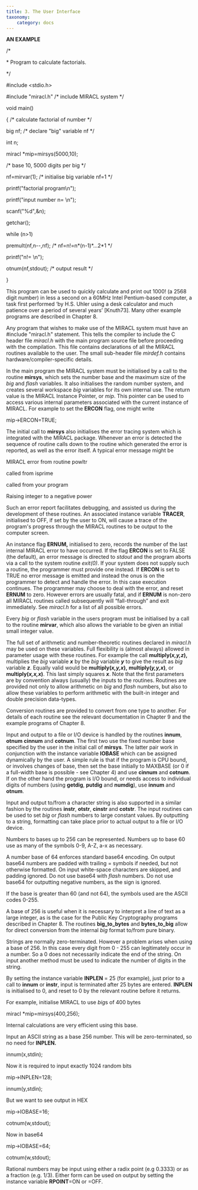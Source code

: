 ```yaml
---
title: 3. The User Interface
taxonomy:
    category: docs
---
```


**AN EXAMPLE**

/\*

\* Program to calculate factorials.

\*/

\#include &lt;stdio.h&gt;

\#include "miracl.h" /\* include MIRACL system \*/

void main()

{ /\* calculate factorial of number \*/

big nf; /\* declare "big" variable nf \*/

int n;

miracl \*mip=mirsys(5000,10);

/\* base 10, 5000 digits per big \*/

nf=mirvar(1); /\* initialise big variable nf=1 \*/

printf("factorial program\\n");

printf("input number n= \\n");

scanf("%d",&n);

getchar();

while (n&gt;1)

premult(nf,n--,nf); /\* nf=n!=n\*(n-1)\*...2\*1 \*/

printf("n!= \\n");

otnum(nf,stdout); /\* output result \*/

}

This program can be used to quickly calculate and print out 1000! (a 2568 digit number) in less a second on a 60MHz Intel Pentium-based computer, a task first performed ‘by H.S. Uhler using a desk calculator and much patience over a period of several years’ \[Knuth73\]. Many other example programs are described in Chapter 8.

Any program that wishes to make use of the MIRACL system must have an \#include "miracl.h" statement. This tells the compiler to include the C header file *miracl.h* with the main program source file before proceeding with the compilation. This file contains declarations of all the MIRACL routines available to the user. The small sub-header file *mirdef.h* contains hardware/compiler-specific details.

In the main program the MIRACL system must be initialised by a call to the routine **mirsys**, which sets the number base and the maximum size of the *big* and *flash* variables. It also initialises the random number system, and creates several workspace *big* variables for its own internal use. The return value is the MIRACL Instance Pointer, or *mip*. This pointer can be used to access various internal parameters associated with the current instance of MIRACL. For example to set the **ERCON** flag, one might write

mip-&gt;ERCON=TRUE;

The initial call to **mirsys** also initialises the error tracing system which is integrated with the MIRACL package. Whenever an error is detected the sequence of routine calls down to the routine which generated the error is reported, as well as the error itself. A typical error message might be

MIRACL error from routine powltr

called from isprime

called from your program

Raising integer to a negative power

Such an error report facilitates debugging, and assisted us during the development of these routines. An associated instance variable **TRACER**, initialised to OFF, if set by the user to ON, will cause a trace of the program's progress through the MIRACL routines to be output to the computer screen.

An instance flag **ERNUM,** initialised to zero, records the number of the last internal MIRACL error to have occurred. If the flag **ERCON** is set to FALSE (the default), an error message is directed to *stdout* and the program aborts via a call to the system routine *exit(0)*. If your system does not supply such a routine, the programmer must provide one instead. If **ERCON** is set to TRUE no error message is emitted and instead the onus is on the programmer to detect and handle the error. In this case execution continues. The programmer may choose to deal with the error, and reset **ERNUM** to zero. However errors are usually fatal, and if **ERNUM** is non-zero all MIRACL routines called subsequently will “fall-through” and exit immediately. See *miracl.h* for a list of all possible errors.

Every *big* or *flash* variable in the users program must be initialised by a call to the routine **mirvar**, which also allows the variable to be given an initial small integer value.

The full set of arithmetic and number-theoretic routines declared in *miracl.h* may be used on these variables. Full flexibility is (almost always) allowed in parameter usage with these routines. For example the call **multiply(*x,y,z*),** multiplies the *big* variable ***x*** by the *big* variable ***y*** to give the result as *big* variable ***z***. Equally valid would be **multiply(*x,y,x*),** **multiply(*y,y,x*)**, or **multiply(*x,x,x*)**. This last simply squares ***x***. Note that the first parameters are by convention always (usually) the inputs to the routines. Routines are provided not only to allow arithmetic on *big* and *flash* numbers, but also to allow these variables to perform arithmetic with the built-in integer and double precision data-types.

Conversion routines are provided to convert from one type to another. For details of each routine see the relevant documentation in Chapter 9 and the example programs of Chapter 8.

Input and output to a file or I/O device is handled by the routines **innum**, **otnum** **cinnum** and **cotnum**. The first two use the fixed number base specified by the user in the initial call of **mirsys**. The latter pair work in conjunction with the instance variable **IOBASE** which can be assigned dynamically by the user. A simple rule is that if the program is CPU bound, or involves changes of base, then set the base initially to MAXBASE (or 0 if a full-width base is possible - see Chapter 4) and use **cinnum** and **cotnum**. If on the other hand the program is I/O bound, or needs access to individual digits of numbers (using **getdig**, **putdig** and **numdig**), use **innum** and **otnum**.

Input and output to/from a character string is also supported in a similar fashion by the routines **instr**, **otstr**, **cinstr** and **cotstr**. The input routines can be used to set *big* or *flash* numbers to large constant values. By outputting to a string, formatting can take place prior to actual output to a file or I/O device.

Numbers to bases up to 256 can be represented. Numbers up to base 60 use as many of the symbols 0-9, A-Z, a-x as necessary.

A number base of 64 enforces standard base64 encoding. On output base64 numbers are padded with trailing = symbols if needed, but not otherwise formatted. On input white-space characters are skipped, and padding ignored. Do not use base64 with *flash* numbers. Do not use base64 for outputting negative numbers, as the sign is ignored.

If the base is greater than 60 (and not 64), the symbols used are the ASCII codes 0-255.

A base of 256 is useful when it is necessary to interpret a line of text as a large integer, as is the case for the Public Key Cryptography programs described in Chapter 8. The routines **big\_to\_bytes** and **bytes\_to\_big** allow for direct conversion from the internal *big* format to/from pure binary.

Strings are normally zero-terminated. However a problem arises when using a base of 256. In this case every digit from 0 - 255 can legitimately occur in a number. So a 0 does not necessarily indicate the end of the string. On input another method must be used to indicate the number of digits in the string.

By setting the instance variable **INPLEN** = 25 (for example), just prior to a call to **innum** or **instr**, input is terminated after 25 bytes are entered. **INPLEN** is initialised to 0, and reset to 0 by the relevant routine before it returns.

For example, initialise MIRACL to use *big*s of 400 bytes

miracl \*mip=mirsys(400,256);

Internal calculations are very efficient using this base.

Input an ASCII string as a base 256 number. This will be zero-terminated, so no need for **INPLEN.**

innum(x,stdin);

Now it is required to input exactly 1024 random bits

mip-&gt;INPLEN=128;

innum(y,stdin);

But we want to see output in HEX

mip-&gt;IOBASE=16;

cotnum(w,stdout);

Now in base64

mip-&gt;IOBASE=64;

cotnum(w,stdout);

Rational numbers may be input using either a radix point (e.g 0.3333) or as a fraction (e.g. 1/3). Either form can be used on output by setting the instance variable **RPOINT**=ON or =OFF.
